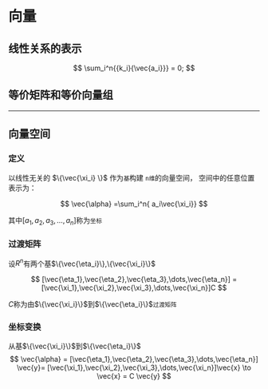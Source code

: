 # 向量

## 线性关系的表示

$$
\sum_i^n{{k_i}{\vec{a_i}}} = 0;
$$

## 等价矩阵和等价向量组

- - -

## 向量空间

### 定义

以线性无关的 $\{\vec{\xi_i} \}$ 作为`基`构建 `n维`的向量空间， 空间中的任意位置表示为：

$$
\vec{\alpha} =\sum_i^n{ a_i\vec{\xi_i}}
$$

其中$[a_1,a_2,a_3,\dots,a_n]$称为`坐标`

### 过渡矩阵

设$R^n$有两个基$\{\vec{\eta_i}\},\{\vec{\xi_i}\}$

$$
[\vec{\eta_1},\vec{\eta_2},\vec{\eta_3},\dots,\vec{\eta_n}] = [\vec{\xi_1},\vec{\xi_2},\vec{\xi_3},\dots,\vec{\xi_n}]C
$$

$C$称为由$\{\vec{\xi_i}\}$到$\{\vec{\eta_i}\}$`过渡矩阵`

### 坐标变换

从基$\{\vec{\xi_i}\}$到$\{\vec{\eta_i}\}$
$$
\vec{\alpha} = [\vec{\eta_1},\vec{\eta_2},\vec{\eta_3},\dots,\vec{\eta_n}] \vec{y}= [\vec{\xi_1},\vec{\xi_2},\vec{\xi_3},\dots,\vec{\xi_n}]\vec{x} \to \vec{x} = C \vec{y}
$$